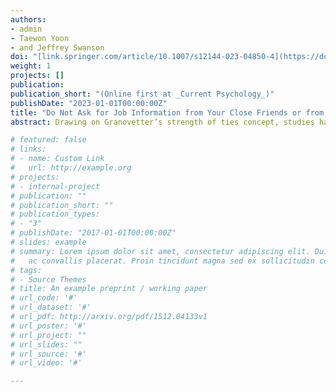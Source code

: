 ```yaml
---
authors:
- admin
- Taewon Yoon
- and Jeffrey Swanson
doi: "[link.springer.com/article/10.1007/s12144-023-04850-4](https://doi.org/10.1007/s12144-023-04850-4)"
weight: 1
projects: []
publication: 
publication_short: "(Online first at _Current Psychology_)"
publishDate: "2023-01-01T00:00:00Z"
title: "Do Not Ask for Job Information from Your Close Friends or from Strangers: Strength of Moderate Ties in Finding a Satisfying Job"
abstract: Drawing on Granovetter’s strength of ties concept, studies have argued that the strength of job seekers’ ties to the people through whom they obtained job information makes different job search outcomes. Recent studies suggest that having both strong and weak ties within one’s job information network will engender a synergetic effect on the job search outcomes, compared to when only having either strong or weak ties within the network. Extending this argument, we demonstrate that individuals’ current job satisfaction can be optimized when they primarily obtained their current job information from the person with whom they had a medium-strength tie when they initially applied for the jobs. Through an analysis of 3,451 samples from the 2016 NASP-Citizen Survey, we found that 1) employees’ current job satisfaction is maximized if they did not receive the job information from a close friend or a stranger but from a moderately-tied person and that 2) this phenomenon is more likely to be found among employees who joined organizations recently.

# featured: false
# links:
# - name: Custom Link
#   url: http://example.org
# projects:
# - internal-project
# publication: ""
# publication_short: ""
# publication_types:
# - "3"
# publishDate: "2017-01-01T00:00:00Z"
# slides: example
# summary: Lorem ipsum dolor sit amet, consectetur adipiscing elit. Duis posuere tellus
#   ac convallis placerat. Proin tincidunt magna sed ex sollicitudin condimentum.
# tags:
# - Source Themes
# title: An example preprint / working paper
# url_code: '#'
# url_dataset: '#'
# url_pdf: http://arxiv.org/pdf/1512.04133v1
# url_poster: '#'
# url_project: ""
# url_slides: ""
# url_source: '#'
# url_video: '#'

---
```

